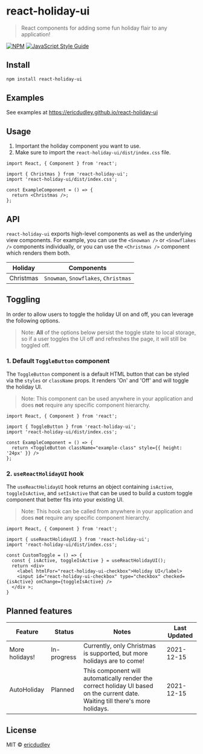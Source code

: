 # react-holiday-ui

> React components for adding some fun holiday flair to any application!

[![NPM](https://img.shields.io/npm/v/react-holiday-ui.svg)](https://www.npmjs.com/package/react-holiday-ui) [![JavaScript Style Guide](https://img.shields.io/badge/code_style-standard-brightgreen.svg)](https://standardjs.com)

## Install

```bash
npm install react-holiday-ui
```

## Examples
See examples at https://ericdudley.github.io/react-holiday-ui

## Usage

1. Important the holiday component you want to use.
2. Make sure to import the `react-holiday-ui/dist/index.css` file.

```tsx
import React, { Component } from 'react';

import { Christmas } from 'react-holiday-ui';
import 'react-holiday-ui/dist/index.css';

const ExampleComponent = () => {
  return <Christmas />;
};
```

## API
`react-holiday-ui` exports high-level components as well as the underlying view components. For example, you can use the `<Snowman />` or `<Snowflakes />` components individually, or you can use the `<Christmas />` component which renders them both. 

| Holiday | Components|
| --- | --- |
| Christmas| `Snowman`, `Snowflakes`, `Christmas` |

## Toggling

In order to allow users to toggle the holiday UI on and off, you can leverage the following options. 



> Note: **All** of the options below persist the toggle state to local storage, so if a user toggles the UI off and refreshes the page, it will still be toggled off.

### 1. Default `ToggleButton` component

The `ToggleButton` component is a default HTML button that can be styled via the `styles` or `className` props. It renders 'On' and 'Off' and will toggle the holiday UI.
> Note: This component can be used anywhere in your application and does **not** require any specific component hierarchy.
```tsx
import React, { Component } from 'react';

import { ToggleButton } from 'react-holiday-ui';
import 'react-holiday-ui/dist/index.css';

const ExampleComponent = () => {
  return <ToggleButton className="example-class" style={{ height: '24px' }} />
};
```

### 2. `useReactHolidayUI` hook

The `useReactHolidayUI` hook returns an object containing `isActive`, `toggleIsActive`, and `setIsActive` that can be used to build a custom toggle component that better fits into your existing UI.
> Note: This hook can be called from anywhere in your application and does **not** require any specific component hierarchy.
```tsx
import React, { Component } from 'react';

import { useReactHolidayUI } from 'react-holiday-ui';
import 'react-holiday-ui/dist/index.css';

const CustomToggle = () => {
  const { isActive, toggleIsActive } = useReactHolidayUI();
  return <div>
    <label htmlFor="react-holiday-ui-checkbox">Holiday UI</label>
    <input id="react-holiday-ui-checkbox" type="checkbox" checked={isActive} onChange={toggleIsActive} />
  </div >;
}
```

## Planned features
| Feature| Status|  Notes | Last Updated|
| --- | --- | --- | --- |
| More holidays! | In-progress | Currently, only Christmas is supported, but more holidays are to come! | 2021-12-15|
| AutoHoliday | Planned | This component will automatically render the correct holiday UI based on the current date. Waiting till there's more holidays. | 2021-12-15


## License

MIT © [ericdudley](https://github.com/ericdudley)
